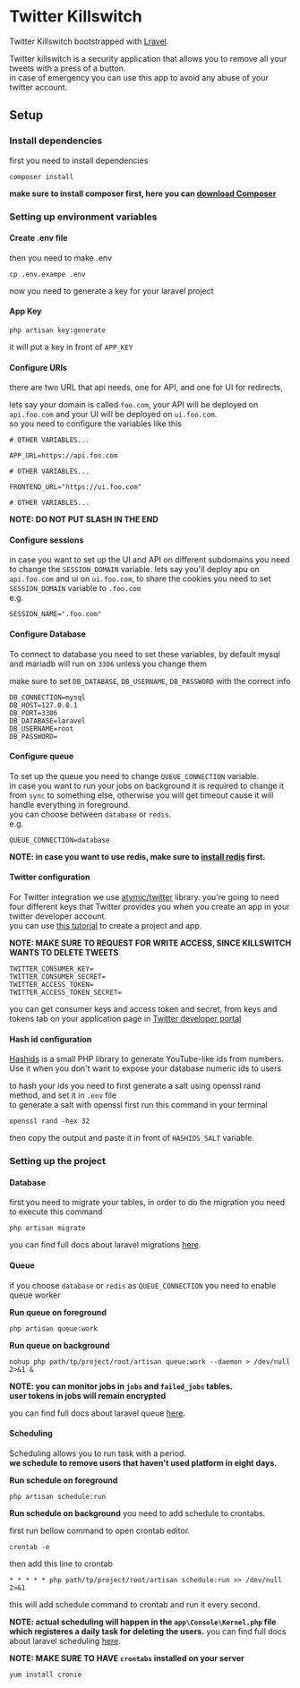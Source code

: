 # Twitter Killswitch

Twitter Killswitch bootstrapped with [Lravel](https://github.com/laravel/laravel).

Twitter killswitch is a security application that allows you to remove all your tweets with a press of a button.\
in case of emergency you can use this app to avoid any abuse of your twitter account.

## Setup

### Install dependencies

first you need to install dependencies

```$xslt
composer install
```

**make sure to install composer first, here you can [download Composer](https://getcomposer.org/download/)**

### Setting up environment variables

#### Create .env file
then you need to make .env

```$xslt
cp .env.exampe .env
```

now you need to generate a key for your laravel project

#### App Key
```$xslt
php artisan key:generate
```
it will put a key in front of ``APP_KEY``

#### Configure URIs
there are two URL that api needs, one for API, and one for UI for redirects,

lets say your domain is called ``foo.com``, your API will be deployed on ``api.foo.com`` and your UI will be deployed on ``ui.foo.com``.\
so you need to configure the variables like this

```$xslt
# OTHER VARIABLES...

APP_URL=https://api.foo.com

# OTHER VARIABLES...

FRONTEND_URL="https://ui.foo.com"

# OTHER VARIABLES...
```

**NOTE: DO NOT PUT SLASH IN THE END**

#### Configure sessions
in case you want to set up the UI and API on different subdomains you need to change the `SESSION_DOMAIN` variable.
lets say you'll deploy apu on ``api.foo.com`` and ui on ``ui.foo.com``, to share the cookies you need to set ``SESSION_DOMAIN`` variable to ``.foo.com``\
e.g.

```$xslt
SESSION_NAME=".foo.com"
```

#### Configure Database
To connect to database you need to set these variables, by default mysql and mariadb will run on ``3306`` unless you change them

make sure to set ``DB_DATABASE``, ``DB_USERNAME``, ``DB_PASSWORD`` with the correct info

```$xslt
DB_CONNECTION=mysql
DB_HOST=127.0.0.1
DB_PORT=3306
DB_DATABASE=laravel
DB_USERNAME=root
DB_PASSWORD=
```

#### Configure queue
To set up the queue you need to change ``QUEUE_CONNECTION`` variable.\
in case you want to run your jobs on background it is required to change it from ``sync`` to something else, otherwise you will get timeout cause it will handle everything in foreground.\
you can choose between ``database`` or ``redis``.\
e.g.
```$xslt
QUEUE_CONNECTION=database
```

**NOTE: in case you want to use redis, make sure to [install redis](https://redis.io/) first.**


#### Twitter configuration
For Twitter integration we use [atymic/twitter](https://github.com/atymic/twitter) library.
you're going to need four different keys that Twitter provides you when you create an app in your twitter developer account.\
you can use [this tutorial](https://www.cozmoslabs.com/docs/profile-builder-2/add-ons/social-connect/create-twitter-app-social-connect/) to create a project and app.

**NOTE: MAKE SURE TO REQUEST FOR WRITE ACCESS, SINCE KILLSWITCH WANTS TO DELETE TWEETS**

```$xslt
TWITTER_CONSUMER_KEY=
TWITTER_CONSUMER_SECRET=
TWITTER_ACCESS_TOKEN=
TWITTER_ACCESS_TOKEN_SECRET=
```

you can get consumer keys and access token and secret, from keys and tokens tab on your application page in [Twitter developer portal](https://developer.twitter.com/en/portal/dashboard)

#### Hash id configuration
[Hashids](https://github.com/vinkla/hashids) is a small PHP library to generate YouTube-like ids from numbers. Use it when you don't want to expose your database numeric ids to users

to hash your ids you need to first generate a salt using openssl rand method, and set it in ``.env`` file\
to generate a salt with openssl first run this command in your terminal
```$xslt
openssl rand -hex 32
```
then copy the output and paste it in front of ``HASHIDS_SALT`` variable.

### Setting up the project

#### Database
first you need to migrate your tables, in order to do the migration you need to execute this command
```$xslt
php artisan migrate
```
you can find full docs about laravel migrations [here](https://laravel.com/docs/9.x/migrations).

#### Queue
if you choose ``database`` or ``redis`` as ``QUEUE_CONNECTION`` you need to enable queue worker

**Run queue on foreground**
```$xslt
php artisan queue:work
```
**Run queue on background**
```$xslt
nohup php path/tp/project/root/artisan queue:work --daemon > /dev/null 2>&1 &
```
**NOTE: you can monitor jobs in ``jobs`` and ``failed_jobs`` tables.\
user tokens in jobs will remain encrypted**

you can find full docs about laravel queue [here](https://laravel.com/docs/9.x/queues).

#### Scheduling
Scheduling allows you to run task with a period.\
**we schedule to remove users that haven't used platform in eight days.**

**Run schedule on foreground**
```$xslt
php artisan schedule:run
```
**Run schedule on background**
you need to add schedule to crontabs.

first run bellow command to open crontab editor.
```$xslt
crontab -e
```

then add this line to crontab

```$xslt
* * * * * php path/tp/project/root/artisan schedule:run >> /dev/null 2>&1
```
this will add schedule command to crontab and run it every second.

**NOTE: actual scheduling will happen in the ``app\Console\Kernel.php`` file which registeres a daily task for deleting the users.**
you can find full docs about laravel scheduling [here](https://laravel.com/docs/9.x/scheduling).

**NOTE: MAKE SURE TO HAVE ``crontabs`` installed on your server**
```$xslt
yum install cronie
```
